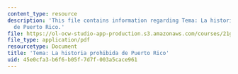 ```yaml
---
content_type: resource
description: 'This file contains information regarding Tema: La historia prohibida
  de Puerto Rico.'
file: https://ol-ocw-studio-app-production.s3.amazonaws.com/courses/21g-716-introduction-to-contemporary-hispanic-literature-fall-2007/45e0cfa3b6f6b05f7d7f003a5cace961_MIT21G_716F07_historia_ramis.pdf
file_type: application/pdf
resourcetype: Document
title: 'Tema: La historia prohibida de Puerto Rico'
uid: 45e0cfa3-b6f6-b05f-7d7f-003a5cace961
---
```

